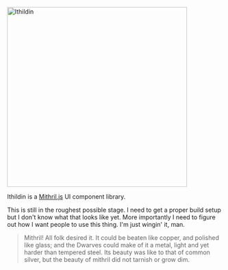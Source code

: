 <img src="https://cdn.rawgit.com/sobering/ithildin/master/ithildin.svg" alt="Ithildin" width="420" height="auto" />

Ithildin is a [Mithril.js](https://mithril.js.org/) UI component library.

This is still in the roughest possible stage. I need to get a proper build setup
but I don't know what that looks like yet. More importantly I need to figure out
how I want people to use this thing. I'm just wingin' it, man.

> Mithril! All folk desired it. It could be beaten like copper, and polished like glass; and the Dwarves could make of it a metal, light and yet harder than tempered steel. Its beauty was like to that of common silver, but the beauty of mithril did not tarnish or grow dim.
